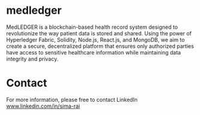 ﻿# medledger
MedLEDGER is a blockchain-based health record system designed to revolutionize the way patient data is stored and shared. Using the power of Hyperledger Fabric, Solidity, Node.js, React.js, and MongoDB, we aim to create a secure, decentralized platform that ensures only authorized parties have access to sensitive healthcare information while maintaining data integrity and privacy.
# Contact 
For more information, please free to contact LinkedIn  www.linkedin.com/in/sima-rai

